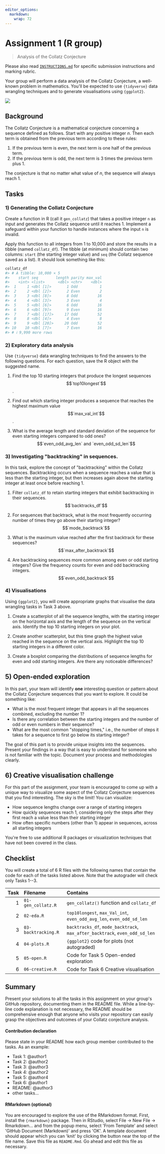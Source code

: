 ```yaml
---
editor_options: 
  markdown: 
    wrap: 72
---
```


# Assignment 1 (R group)

> Analysis of the Collatz Conjecture

Please also read [`INSTRUCTIONS.md`](INSTRUCTIONS.md) for specific
submission instructions and marking rubric.

Your group will perform a data analysis of the Collatz Conjecture, a
well-known problem in mathematics. You'll be expected to use
`{tidyverse}` data wrangling techniques and to generate visualisations
using `{ggplot2}`.
<!-- Your group will be assessed on code quality, collaboration, ability to manipulate data, and the ability to create meaningful visualizations. -->

![](collatz.png)

## Background

The Collatz Conjecture is a mathematical conjecture concerning a
sequence defined as follows. Start with any positive integer $n$. Then
each term is obtained from the previous term according to these rules:

1.  If the previous term is even, the next term is one half of the
    previous term.
2.  If the previous term is odd, the next term is 3 times the previous
    term plus 1.

The conjecture is that no matter what value of $n$, the sequence will
always reach 1.

## Tasks

### 1) Generating the Collatz Conjecture

Create a function in R (call it `gen_collatz`) that takes a positive
integer `n` as input and generates the Collatz sequence until it
reaches 1. Implement a safeguard within your function to handle
instances where the input `n` is invalid.

Apply this function to all integers from 1 to 10,000 and store the
results in a tibble (named `collatz_df`). The tibble (at minimum) should
contain two columns: `start` (the starting integer value) and `seq` (the
Collatz sequence saved as a list). It should look something like this:

``` r
collatz_df
#> # A tibble: 10,000 × 5
#>    start seq        length parity max_val
#>    <int> <list>      <dbl> <chr>    <dbl>
#>  1     1 <dbl [1]>       1 Odd          1
#>  2     2 <dbl [2]>       2 Even         2
#>  3     3 <dbl [8]>       8 Odd         16
#>  4     4 <dbl [3]>       3 Even         4
#>  5     5 <dbl [6]>       6 Odd         16
#>  6     6 <dbl [9]>       9 Even        16
#>  7     7 <dbl [17]>     17 Odd         52
#>  8     8 <dbl [4]>       4 Even         8
#>  9     9 <dbl [20]>     20 Odd         52
#> 10    10 <dbl [7]>       7 Even        16
#> # ℹ 9,990 more rows
```

### 2) Exploratory data analysis

Use `{tidyverse}` data wrangling techniques to find the answers to the
following questions. For each question, save the R object with the
suggested name.

1.  Find the top 10 starting integers that produce the longest sequences
    $$`top10longest`$$.

2.  Find out which starting integer produces a sequence that reaches the
    highest maximum value $$`max_val_int`$$.

3.  What is the average length and standard deviation of the sequence
    for even starting integers compared to odd ones?
    $$`even_odd_avg_len` and `even_odd_sd_len`$$
    <!-- Is there a significant^[Apply an appropriate hypothesis test and report the $p$-value.] difference? -->

### 3) Investigating "backtracking" in sequences.

In this task, explore the concept of "backtracking" within the Collatz
sequences. Backtracking occurs when a sequence reaches a value that is
less than the starting integer, but then increases again above the
starting integer at least once before reaching 1.

1.  Filter `collatz_df` to retain starting integers that exhibit
    backtracking in their sequences. $$`backtracks_df`$$

2.  For sequences that backtrack, what is the most frequently occurring
    number of times they go above their starting integer?
    $$`mode_backtrack`$$

3.  What is the maximum value reached after the first backtrack for
    these sequences? $$`max_after_backtrack`$$

4.  Are backtracking sequences more common among even or odd starting
    integers? Give the frequency counts for even and odd backtracking
    integers. $$`even_odd_backtrack`$$

### 4) Visualisations

Using `{ggplot2}`, you will create appropriate graphs that visualise the
data wrangling tasks in Task 3 above.

1.  Create a scatterplot of all the sequence lengths, with the starting
    integer on the horizontal axis and the length of the sequence on the
    vertical axis. Identify the top 10 starting integers on your plot.

2.  Create another scatterplot, but this time graph the highest value
    reached in the sequence on the vertical axis. Highlight the top 10
    starting integers in a different color.

3.  Create a boxplot comparing the distributions of sequence lengths for
    even and odd starting integers. Are there any noticeable
    differences?

## 5) Open-ended exploration

In this part, your team will identify **one** interesting question or
pattern about the Collatz Conjecture sequences that you want to explore.
It could be something like:

-   What is the most frequent integer that appears in all the sequences
    combined, excluding the number 1?
-   Is there any correlation between the starting integers and the
    number of odd or even numbers in their sequence?
-   What are the most common "stopping times," i.e., the number of steps
    it takes for a sequence to first go below its starting integer?

The goal of this part is to provide unique insights into the sequences.
Present your findings in a way that is easy to understand for someone
who is not familiar with the topic. Document your process and
methodologies clearly.

## 6) Creative visualisation challenge

For this part of the assignment, your team is encouraged to come up with
a unique way to visualize some aspect of the Collatz Conjecture
sequences that you find interesting. The sky is the limit! You can
visualize:

-   How sequence lengths change over a range of starting integers
-   How quickly sequences reach 1, considering only the steps after they
    first reach a value less than their starting integer
-   How often specific numbers (other than 1) appear in sequences,
    across all starting integers

You're free to use additional R packages or visualization techniques
that have not been covered in the class.

## Checklist

You will create a total of 6 R files with the following names that
contain the code for each of the tasks listed above. Note that the
autograder will check only Tasks 1--3.

| Task | Filename            | Contains                                                                    |
|--------------:|:--------------|:-----------------------------------------|
|    1 | `01-gen_collatz.R`  | `gen_collatz()` function and `collatz_df`                                   |
|    2 | `02-eda.R`          | `top10longest`, `max_Val_int`, `even_odd_avg_len`, `even_odd_sd_len`        |
|    3 | `03-backtracking.R` | `backtracks_df`, `mode_backtrack`, `max_after_backtrack`, `even_odd_sd_len` |
|    4 | `04-plots.R`        | `{ggplot2}` code for plots (not autograded)                                 |
|    5 | `05-open.R`         | Code for Task 5 Open-ended exploration                                      |
|    6 | `06-creative.R`     | Code for Task 6 Creative visualisation                                      |

## Summary

Present your solutions to all the tasks in this assignment on your
group's GitHub repository, documenting them in the README file. While a
line-by-line code explanation is not necessary, the README should be
comprehensive enough that anyone who visits your repository can easily
grasp the objectives and outcomes of your Collatz conjecture analysis.

#### Contribution declaration

Please state in your README how each group member contributed to the
tasks. As an example:

-   Task 1: @author1
-   Task 2: @author2
-   Task 3: @author3
-   Task 4: @author2
-   Task 5: @author4
-   Task 6: @author1
-   README: @author3
-   other tasks...

#### RMarkdown (optional)

You are encouraged to explore the use of the RMarkdown format. First,
install the `{rmarkdown}` package. Then in RStudio, select File -\> New
File -\> Rmarkdown... and from the popup menu, select 'From Template'
and select 'GitHub Document (Markdown)' and press 'OK'. A template
document should appear which you can 'knit' by clicking the button near
the top of the file name. Save this file as `README.Rmd`. Go ahead and
edit this file as necessary.
